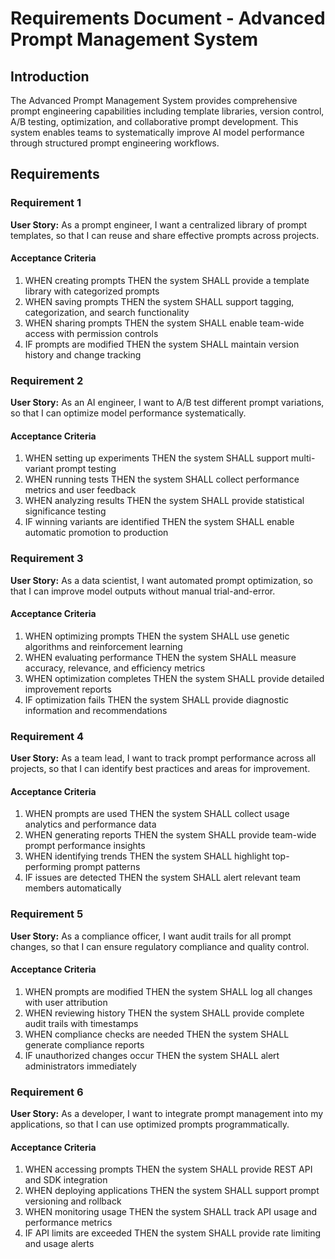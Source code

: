 # Requirements Document - Advanced Prompt Management System

## Introduction

The Advanced Prompt Management System provides comprehensive prompt engineering capabilities including template libraries, version control, A/B testing, optimization, and collaborative prompt development. This system enables teams to systematically improve AI model performance through structured prompt engineering workflows.

## Requirements

### Requirement 1

**User Story:** As a prompt engineer, I want a centralized library of prompt templates, so that I can reuse and share effective prompts across projects.

#### Acceptance Criteria

1. WHEN creating prompts THEN the system SHALL provide a template library with categorized prompts
2. WHEN saving prompts THEN the system SHALL support tagging, categorization, and search functionality
3. WHEN sharing prompts THEN the system SHALL enable team-wide access with permission controls
4. IF prompts are modified THEN the system SHALL maintain version history and change tracking

### Requirement 2

**User Story:** As an AI engineer, I want to A/B test different prompt variations, so that I can optimize model performance systematically.

#### Acceptance Criteria

1. WHEN setting up experiments THEN the system SHALL support multi-variant prompt testing
2. WHEN running tests THEN the system SHALL collect performance metrics and user feedback
3. WHEN analyzing results THEN the system SHALL provide statistical significance testing
4. IF winning variants are identified THEN the system SHALL enable automatic promotion to production

### Requirement 3

**User Story:** As a data scientist, I want automated prompt optimization, so that I can improve model outputs without manual trial-and-error.

#### Acceptance Criteria

1. WHEN optimizing prompts THEN the system SHALL use genetic algorithms and reinforcement learning
2. WHEN evaluating performance THEN the system SHALL measure accuracy, relevance, and efficiency metrics
3. WHEN optimization completes THEN the system SHALL provide detailed improvement reports
4. IF optimization fails THEN the system SHALL provide diagnostic information and recommendations

### Requirement 4

**User Story:** As a team lead, I want to track prompt performance across all projects, so that I can identify best practices and areas for improvement.

#### Acceptance Criteria

1. WHEN prompts are used THEN the system SHALL collect usage analytics and performance data
2. WHEN generating reports THEN the system SHALL provide team-wide prompt performance insights
3. WHEN identifying trends THEN the system SHALL highlight top-performing prompt patterns
4. IF issues are detected THEN the system SHALL alert relevant team members automatically

### Requirement 5

**User Story:** As a compliance officer, I want audit trails for all prompt changes, so that I can ensure regulatory compliance and quality control.

#### Acceptance Criteria

1. WHEN prompts are modified THEN the system SHALL log all changes with user attribution
2. WHEN reviewing history THEN the system SHALL provide complete audit trails with timestamps
3. WHEN compliance checks are needed THEN the system SHALL generate compliance reports
4. IF unauthorized changes occur THEN the system SHALL alert administrators immediately

### Requirement 6

**User Story:** As a developer, I want to integrate prompt management into my applications, so that I can use optimized prompts programmatically.

#### Acceptance Criteria

1. WHEN accessing prompts THEN the system SHALL provide REST API and SDK integration
2. WHEN deploying applications THEN the system SHALL support prompt versioning and rollback
3. WHEN monitoring usage THEN the system SHALL track API usage and performance metrics
4. IF API limits are exceeded THEN the system SHALL provide rate limiting and usage alerts